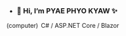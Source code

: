 - <H3>👋 Hi, I’m PYAE PHYO KYAW ✨</H3>
<ul></ul>
(computer)  C# / ASP.NET Core / Blazor
<!---
pyaephyokyaw-coding/pyaephyokyaw-coding is a ✨ special ✨ repository because its `README.md` (this file) appears on your GitHub profile.
You can click the Preview link to take a look at your changes.
--->
